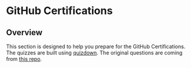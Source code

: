 # GitHub Certifications

## Overview

This section is designed to help you prepare for the GitHub Certifications. The quizzes are built using [quizdown](https://github.com/bonartm/quizdown-js). The original questions are coming from [this repo](https://github.com/FidelusAleksander/githubcertified/tree/master).
